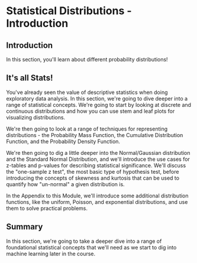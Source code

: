 
# Statistical Distributions - Introduction

## Introduction
In this section, you'll learn about different probability distributions!

## It's all Stats!

You've already seen the value of descriptive statistics when doing exploratory data analysis. In this section, we're going to dive deeper into a range of statistical concepts. We're going to start by looking at discrete and continuous distributions and how you can use stem and leaf plots for visualizing distributions.

We're then going to look at a range of techniques for representing distributions - the Probability Mass Function, the Cumulative Distribution Function, and the Probability Density Function.

We're then going to dig a little deeper into the Normal/Gaussian distribution and the Standard Normal Distribution, and we'll introduce the use cases for z-tables and p-values for describing statistical significance. We'll discuss the "one-sample z test", the most basic type of hypothesis test, before introducing the concepts of skewness and kurtosis that can be used to quantify how "un-normal" a given distribution is.

In the Appendix to this Module, we'll introduce some additional distribution functions, like the uniform, Poisson, and exponential distributions, and use them to solve practical problems. 

## Summary

In this section, we're going to take a deeper dive into a range of foundational statistical concepts that we'll need as we start to dig into machine learning later in the course.
